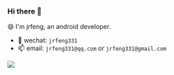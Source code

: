 ### Hi there 👋

😄 I'm jrfeng, an android developer. 

- 💬 wechat: `jrfeng331`
- 📫 email: `jrfeng331@qq.com` or `jrfeng331@gmail.com`

![](https://github-readme-stats.vercel.app/api?username=jrfeng)
